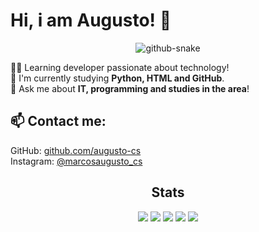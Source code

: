 # Hi, i am Augusto! 👋
<div align="center">
  <picture>
    <source media="(prefers-color-scheme: dark)" srcset="https://github.com/Daynlight/Daynlight/blob/output/github-contribution-grid-snake-dark.svg" />
    <source media="(prefers-color-scheme: light)" srcset="https://github.com/Daynlight/Daynlight/blob/output/github-contribution-grid-snake.svg" />
    <img alt="github-snake" src="github-snake.svg" />
  </picture></br>
</div>


👨‍💻 Learning developer passionate about technology!  
🌱 I'm currently studying **Python, HTML and GitHub**.  
💬 Ask me about **IT, programming and studies in the area**!  
## 📫 Contact me:
GitHub: [github.com/augusto-cs](https://github.com/augusto-cs)
<br>
Instagram: [@marcosaugusto_cs](https://instagram.com/marcosaugusto_cs)
<br>



<div align=center> 
  <h2> Stats</h2>
  <img src="https://github-profile-summary-cards.vercel.app/api/cards/profile-details?username=augusto-cs&theme=algolia">
  <img src="https://github-profile-summary-cards.vercel.app/api/cards/repos-per-language?username=augusto-cs&theme=algolia">
  <img src="https://github-profile-summary-cards.vercel.app/api/cards/most-commit-language?username=augusto-cs&theme=algolia">
  <img src="https://github-profile-summary-cards.vercel.app/api/cards/stats?username=augusto-cs&theme=algolia">
  <img src="https://github-profile-summary-cards.vercel.app/api/cards/productive-time?username=augusto-cs&theme=algolia">
</div>





